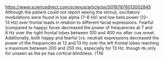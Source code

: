 https://www.sciencedirect.com/science/article/pii/S0167876013002845
Although the patient could not report seeing the stimuli, oscillatory modulations were found in low alpha (7–8 Hz) and low beta power (12–13 Hz) over frontal leads in relation to different facial expressions. Fearful (compared to happy) faces decreased the power of frequencies at 7 and 8 Hz over the right frontal lobes between 100 and 400 ms after cue onset. Additionally, both happy and fearful (vs. neutral) expressions decreased the power of the frequencies at 12 and 13 Hz over the left frontal lobes reaching a maximum between 200 and 250 ms, especially for 13 Hz.
though its only for unseen as the px has cortical blindness. (TN)